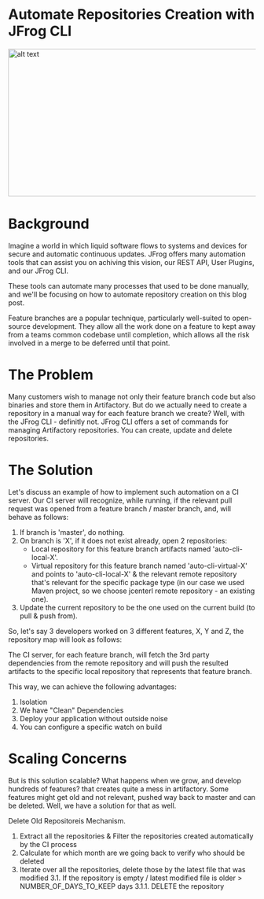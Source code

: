 # Automate Repositories Creation with JFrog CLI

<img src="https://i.ibb.co/pd6Fqqq/Blog-post-Go-Center-04.jpg" alt="alt text" width="700" height="300">

# Background
Imagine a world in which liquid software flows to systems and devices for secure and automatic continuous updates. JFrog offers many automation tools that can assist you on achiving this vision, our REST API, User Plugins, and our JFrog CLI.

These tools can automate many processes that used to be done manually, and we'll be focusing on how to automate repository creation on this blog post.

Feature branches are a popular technique, particularly well-suited to open-source development. They allow all the work done on a feature to kept away from a teams common codebase until completion, which allows all the risk involved in a merge to be deferred until that point.

# The Problem
Many customers wish to manage not only their feature branch code but also binaries and store them in Artifactory.
But do we actually need to create a repository in a manual way for each feature branch we create?
Well, with the JFrog CLI - definitly not. JFrog CLI offers a set of commands for managing Artifactory repositories. You can create, update and delete repositories.

# The Solution
Let's discuss an example of how to implement such automation on a CI server.
Our CI server will recognize, while running, if the relevant pull request was opened from a feature branch / master branch, and, will behave as follows:
1. If branch is 'master', do nothing.
2. On branch is 'X', if it does not exist already, open 2 repositories:
   - Local repository for this feature branch artifacts named 'auto-cli-local-X'.
   - Virtual repository for this feature branch named 'auto-cli-virtual-X' and points to 'auto-cli-local-X' & the relevant remote repository that's relevant for the specific package type (in our case we used Maven project, so we choose jcenterl remote repository - an existing one).
3. Update the current repository to be the one used on the current build (to pull & push from).

So, let's say 3 developers worked on 3 different features, X, Y and Z, the repository map will look as follows:


The CI server, for each feature branch, will fetch the 3rd party dependencies from the remote repository and will push the resulted artifacts to the specific local repository that represents that feature branch.

This way, we can achieve the following advantages:
1) Isolation
2) We have "Clean" Dependencies
3) Deploy your application without outside noise
4) You can configure a specific watch on build

# Scaling Concerns
But is this solution scalable? What happens when we grow, and develop hundreds of features? that creates quite a mess in artifactory. Some features might get old and not relevant, pushed way back to master and can be deleted. Well, we have a solution for that as well.

Delete Old Repositoreis Mechanism.

1. Extract all the repositories & Filter the repositories created automatically by the CI process
2. Calculate for which month are we going back to verify who should be deleted
3. Iterate over all the repositories, delete those by the latest file that was modified
  3.1. If the repository is empty / latest modified file is older > NUMBER_OF_DAYS_TO_KEEP days
          3.1.1. DELETE the repository
